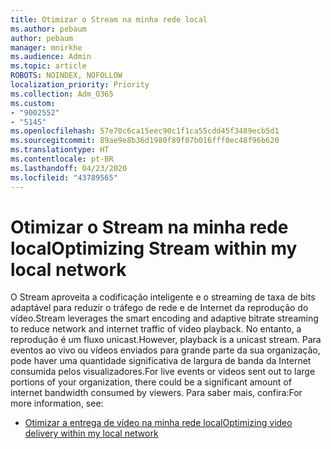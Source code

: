 ```yaml
---
title: Otimizar o Stream na minha rede local
ms.author: pebaum
author: pebaum
manager: mnirkhe
ms.audience: Admin
ms.topic: article
ROBOTS: NOINDEX, NOFOLLOW
localization_priority: Priority
ms.collection: Adm_O365
ms.custom:
- "9002552"
- "5145"
ms.openlocfilehash: 57e70c6ca15eec90c1f1ca55cdd45f3489ecb5d1
ms.sourcegitcommit: 89ae9e8b36d1980f89f07b016fff0ec48f96b620
ms.translationtype: HT
ms.contentlocale: pt-BR
ms.lasthandoff: 04/23/2020
ms.locfileid: "43789565"
---
```

# <a name="optimizing-stream-within-my-local-network"></a><span data-ttu-id="d4640-102">Otimizar o Stream na minha rede local</span><span class="sxs-lookup"><span data-stu-id="d4640-102">Optimizing Stream within my local network</span></span>

<span data-ttu-id="d4640-103">O Stream aproveita a codificação inteligente e o streaming de taxa de bits adaptável para reduzir o tráfego de rede e de Internet da reprodução do vídeo.</span><span class="sxs-lookup"><span data-stu-id="d4640-103">Stream leverages the smart encoding and adaptive bitrate streaming to reduce network and internet traffic of video playback.</span></span> <span data-ttu-id="d4640-104">No entanto, a reprodução é um fluxo unicast.</span><span class="sxs-lookup"><span data-stu-id="d4640-104">However, playback is a unicast stream.</span></span> <span data-ttu-id="d4640-105">Para eventos ao vivo ou vídeos enviados para grande parte da sua organização, pode haver uma quantidade significativa de largura de banda da Internet consumida pelos visualizadores.</span><span class="sxs-lookup"><span data-stu-id="d4640-105">For live events or videos sent out to large portions of your organization, there could be a significant amount of internet bandwidth consumed by viewers.</span></span> <span data-ttu-id="d4640-106">Para saber mais, confira:</span><span class="sxs-lookup"><span data-stu-id="d4640-106">For more information, see:</span></span>

- [<span data-ttu-id="d4640-107">Otimizar a entrega de vídeo na minha rede local</span><span class="sxs-lookup"><span data-stu-id="d4640-107">Optimizing video delivery within my local network</span></span>](https://docs.microsoft.com/stream/network-overview#optimizing-video-delivery-within-my-local-network)
